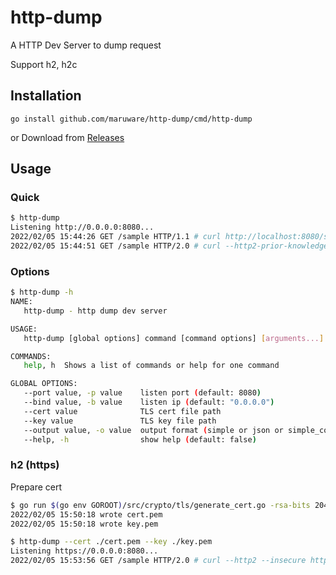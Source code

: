 # http-dump

A HTTP Dev Server to dump request

Support h2, h2c

## Installation

```
go install github.com/maruware/http-dump/cmd/http-dump
```

or Download from [Releases](releases)

## Usage

### Quick

```sh
$ http-dump
Listening http://0.0.0.0:8080...
2022/02/05 15:44:26 GET /sample HTTP/1.1 # curl http://localhost:8080/sample
2022/02/05 15:44:51 GET /sample HTTP/2.0 # curl --http2-prior-knowledge http://localhost:8080/sample
```

### Options

```sh
$ http-dump -h
NAME:
   http-dump - http dump dev server

USAGE:
   http-dump [global options] command [command options] [arguments...]

COMMANDS:
   help, h  Shows a list of commands or help for one command

GLOBAL OPTIONS:
   --port value, -p value    listen port (default: 8080)
   --bind value, -b value    listen ip (default: "0.0.0.0")
   --cert value              TLS cert file path
   --key value               TLS key file path
   --output value, -o value  output format (simple or json or simple_color) (default: "simple_color")
   --help, -h                show help (default: false)
```

### h2 (https)

Prepare cert

```sh
$ go run $(go env GOROOT)/src/crypto/tls/generate_cert.go -rsa-bits 2048 -host localhost
2022/02/05 15:50:18 wrote cert.pem
2022/02/05 15:50:18 wrote key.pem
```

```sh
$ http-dump --cert ./cert.pem --key ./key.pem
Listening https://0.0.0.0:8080...
2022/02/05 15:53:56 GET /sample HTTP/2.0 # curl --http2 --insecure https://localhost:8080/sample
```
